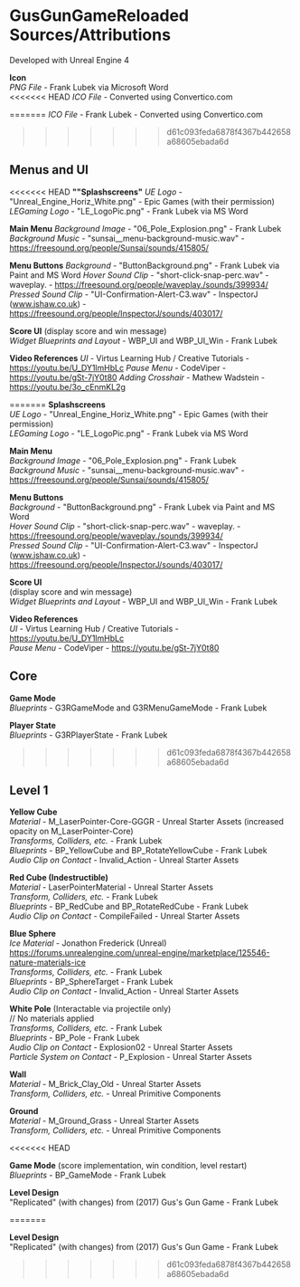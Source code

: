 # GusGunGameReloaded Sources/Attributions

Developed with Unreal Engine 4

**Icon**  
*PNG File* - Frank Lubek via Microsoft Word  
<<<<<<< HEAD
*ICO File* - Converted using Convertico.com

=======
*ICO File* - Frank Lubek - Converted using Convertico.com
>>>>>>> d61c093feda6878f4367b442658a68605ebada6d



## Menus and UI

<<<<<<< HEAD
**""Splashscreens"**
*UE Logo* - "Unreal_Engine_Horiz_White.png" - Epic Games (with their permission)
*LEGaming Logo* - "LE_LogoPic.png" - Frank Lubek via MS Word


**Main Menu**
*Background Image* - "06_Pole_Explosion.png" - Frank Lubek
*Background Music* - "sunsai__menu-background-music.wav" - https://freesound.org/people/Sunsai/sounds/415805/


**Menu Buttons**
*Background* - "ButtonBackground.png" - Frank Lubek via Paint and MS Word
*Hover Sound Clip* - "short-click-snap-perc.wav" - waveplay. - https://freesound.org/people/waveplay./sounds/399934/
*Pressed Sound Clip* - "UI-Confirmation-Alert-C3.wav" - InspectorJ (www.jshaw.co.uk) - https://freesound.org/people/InspectorJ/sounds/403017/ 


**Score UI** (display score and win message)  
*Widget Blueprints and Layout* - WBP_UI and WBP_UI_Win - Frank Lubek  


**Video References**
*UI* - Virtus Learning Hub / Creative Tutorials - https://youtu.be/U_DY1lmHbLc
*Pause Menu* - CodeViper - https://youtu.be/gSt-7jY0t80
*Adding Crosshair* - Mathew Wadstein - https://youtu.be/3o_cEnmKL2g



=======
**Splashscreens**    
*UE Logo* - "Unreal_Engine_Horiz_White.png" - Epic Games (with their permission)  
*LEGaming Logo* - "LE_LogoPic.png" - Frank Lubek via MS Word
  

**Main Menu**  
*Background Image* - "06_Pole_Explosion.png" - Frank Lubek  
*Background Music* - "sunsai__menu-background-music.wav" - https://freesound.org/people/Sunsai/sounds/415805/  


**Menu Buttons**  
*Background* - "ButtonBackground.png" - Frank Lubek via Paint and MS Word  
*Hover Sound Clip* - "short-click-snap-perc.wav" - waveplay. - https://freesound.org/people/waveplay./sounds/399934/   
*Pressed Sound Clip* - "UI-Confirmation-Alert-C3.wav" - InspectorJ (www.jshaw.co.uk) - https://freesound.org/people/InspectorJ/sounds/403017/   


**Score UI**   
(display score and win message)  
*Widget Blueprints and Layout* - WBP_UI and WBP_UI_Win - Frank Lubek  


**Video References**  
*UI* - Virtus Learning Hub / Creative Tutorials - https://youtu.be/U_DY1lmHbLc   
*Pause Menu* - CodeViper - https://youtu.be/gSt-7jY0t80



## Core

**Game Mode**  
*Blueprints* - G3RGameMode and G3RMenuGameMode - Frank Lubek 


**Player State**  
*Blueprints* - G3RPlayerState - Frank Lubek


>>>>>>> d61c093feda6878f4367b442658a68605ebada6d

## Level 1

**Yellow Cube**  
*Material* - M_LaserPointer-Core-GGGR - Unreal Starter Assets (increased opacity on M_LaserPointer-Core)  
*Transforms, Colliders, etc.* - Frank Lubek   
*Blueprints* - BP_YellowCube and BP_RotateYellowCube - Frank Lubek   
*Audio Clip on Contact* - Invalid_Action - Unreal Starter Assets   


**Red Cube (Indestructible)**  
*Material* - LaserPointerMaterial - Unreal Starter Assets  
*Transform, Colliders, etc.* - Frank Lubek  
*Blueprints* - BP_RedCube and BP_RotateRedCube - Frank Lubek  
*Audio Clip on Contact* - CompileFailed - Unreal Starter Assets  


**Blue Sphere**  
*Ice Material* - Jonathon Frederick (Unreal)  
https://forums.unrealengine.com/unreal-engine/marketplace/125546-nature-materials-ice  
*Transforms, Colliders, etc.* - Frank Lubek  
*Blueprints* - BP_SphereTarget - Frank Lubek  
*Audio Clip on Contact* - Invalid_Action - Unreal Starter Assets  


**White Pole** (Interactable via projectile only)  
// No materials applied  
*Transforms, Colliders, etc.* - Frank Lubek  
*Blueprints* - BP_Pole - Frank Lubek  
*Audio Clip on Contact* - Explosion02 - Unreal Starter Assets  
*Particle System on Contact* - P_Explosion - Unreal Starter Assets  


**Wall**  
*Material* - M_Brick_Clay_Old - Unreal Starter Assets  
*Transform, Colliders, etc.* - Unreal Primitive Components    


**Ground**  
*Material* - M_Ground_Grass - Unreal Starter Assets  
*Transform, Colliders, etc.* - Unreal Primitive Components  

<<<<<<< HEAD

**Game Mode** (score implementation, win condition, level restart)  
*Blueprints* - BP_GameMode - Frank Lubek  


**Level Design**  
"Replicated" (with  changes) from (2017) Gus's Gun Game - Frank Lubek  





=======

**Level Design**  
"Replicated" (with  changes) from (2017) Gus's Gun Game - Frank Lubek  
>>>>>>> d61c093feda6878f4367b442658a68605ebada6d
